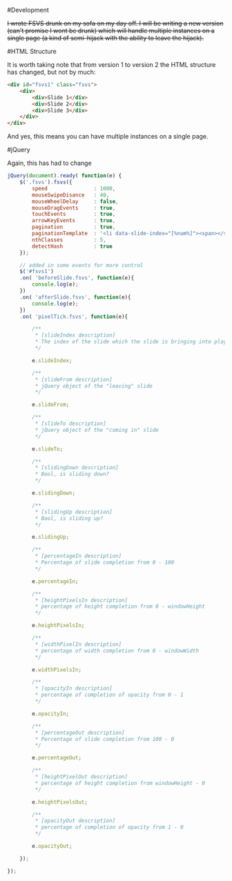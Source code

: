 #Development

~~I wrote FSVS drunk on my sofa on my day off. I will be writing a new version (can't promise I wont be drunk) which will handle multiple instances on a single page (a kind of semi-hijack with the ability to leave the hijack).~~

#HTML Structure

It is worth taking note that from version 1 to version 2 the HTML structure has changed, but not by much:

```html
<div id="fsvs1" class="fsvs">
	<div>
		<div>Slide 1</div>
		<div>Slide 2</div>
		<div>Slide 3</div>
	</div>
</div>
```

And yes, this means you can have multiple instances on a single page.

#jQuery

Again, this has had to change

```javascript
jQuery(document).ready( function(e) {
	$('.fsvs').fsvs({
		speed 				: 1000,
		mouseSwipeDisance 	: 40,
		mouseWheelDelay 	: false,
		mouseDragEvents 	: true,
		touchEvents 		: true,
		arrowKeyEvents 		: true,
		pagination 			: true,
		paginationTemplate	: '<li data-slide-index="[%num%]"><span></span></li>',
		nthClasses 			: 5,
		detectHash 			: true
	});

	// added in some events for more control
	$('#fsvs1')
	.on( 'beforeSlide.fsvs', function(e){
		console.log(e);
	})
	.on( 'afterSlide.fsvs', function(e){
		console.log(e);
	})
	.on( 'pixelTick.fsvs', function(e){

		/**
		 * [slideIndex description]
		 * The index of the slide which the slide is bringing into play
		 */

		e.slideIndex;

		/**
		 * [slideFrom description]
		 * jQuery object of the "leaving" slide
		 */

		e.slideFrom;

		/**
		 * [slideTo description]
		 * jQuery object of the "coming in" slide
		 */

		e.slideTo;

		/**
		 * [slidingDown description]
		 * Bool, is sliding down?
		 */

		e.slidingDown;

		/**
		 * [slidingUp description]
		 * Bool, is sliding up?
		 */

		e.slidingUp;

		/**
		 * [percentageIn description]
		 * Percentage of slide completion from 0 - 100
		 */

		e.percentageIn;

		/**
		 * [heightPixelsIn description]
		 * percentage of height completion from 0 - windowHeight
		 */

		e.heightPixelsIn;

		/**
		 * [widthPixelIn description]
		 * percentage of width completion from 0 - windowWidth
		 */

		e.widthPixelsIn;

		/**
		 * [opacityIn description]
		 * percentage of completion of opacity from 0 - 1
		 */

		e.opacityIn;

		/**
		 * [percentageOut description]
		 * Percentage of slide completion from 100 - 0
		 */

		e.percentageOut;

		/**
		 * [heightPixelOut description]
		 * percentage of height completion from windowHeight - 0
		 */

		e.heightPixelsOut;

		/**
		 * [opacityOut description]
		 * percentage of completion of opacity from 1 - 0
		 */

		e.opacityOut;

	});

});
```
